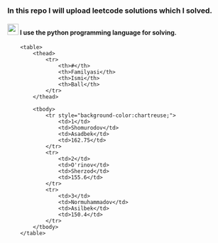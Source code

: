 ### <h3>In this repo I will upload  leetcode solutions which I solved.</h3>
<h4><img src="https://upload.wikimedia.org/wikipedia/commons/thumb/0/0a/Python.svg/768px-Python.svg.png" width="25px"> I use  the python programming language for solving. </h4>

        <table>
            <thead>
                <tr>
                    <th>#</th>
                    <th>Familyasi</th>
                    <th>Ismi</th>
                    <th>Ball</th>
                </tr>
            </thead>

            <tbody>
                <tr style="background-color:chartreuse;">
                    <td>1</td>
                    <td>Shomurodov</td>
                    <td>Asadbek</td>
                    <td>162.75</td>
                </tr>
                <tr>
                    <td>2</td>
                    <td>O'rinov</td>
                    <td>Sherzod</td>
                    <td>155.6</td>
                </tr>
                <tr>
                    <td>3</td>
                    <td>Normuhammadov</td>
                    <td>Asilbek</td>
                    <td>150.4</td>
                </tr>
            </tbody>
        </table>
